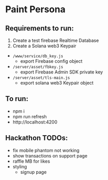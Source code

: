 # Paint Persona

## Requirements to run:

1. Create a test firebase Realtime Database
2. Create a Solana web3 Keypair

* `/www/service/db_key.js`
  * export Firebase config object
* `/server/asset/fbkey.js`
  * export Firebase Admin SDK private key
* `/server/asset/tls-main.js`
  * export solana web3 Keypair object

## To run:
* npm i
* npm run refresh
* http://localhost:4200

## Hackathon TODOs:
* fix mobile phantom not working
* show transactions on support page
* raffle MB for likes
* styling
  * signup page
